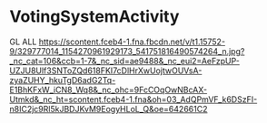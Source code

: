 # VotingSystemActivity
GL ALL
https://scontent.fceb4-1.fna.fbcdn.net/v/t1.15752-9/329777014_1154270961929173_541751816490574264_n.jpg?_nc_cat=106&ccb=1-7&_nc_sid=ae9488&_nc_eui2=AeFzpUP-UZJU8Ulf3SNToZQd618FKI7cDlHrXwUojtwOUVsA-zyaZUHY_hkuTgD6adG2Tq-E1BhKFxW_iCN8_Wq8&_nc_ohc=9FcCOqOwNBcAX-Utmkd&_nc_ht=scontent.fceb4-1.fna&oh=03_AdQPmVF_k6DSzFI-n8IC2jc9Rl5kJBDJKvM9EogyHLoL_Q&oe=642661C2

